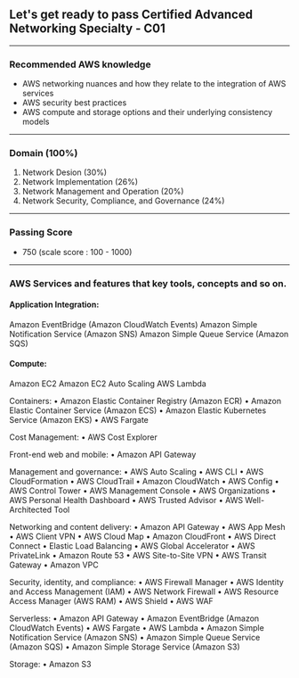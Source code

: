 ## Let's get ready to pass Certified Advanced Networking Specialty - C01

---

### Recommended AWS knowledge
- AWS networking nuances and how they relate to the integration of AWS services
- AWS security best practices
- AWS compute and storage options and their underlying consistency models

---

### Domain (100%)
1. Network Desion (30%) 
2. Network Implementation (26%)
3. Network Management and Operation (20%)
4. Network Security, Compliance, and Governance (24%)

---

### Passing Score
- 750 (scale score : 100 - 1000)

---

### AWS Services and features that key tools, concepts and so on.
#### Application Integration:
Amazon EventBridge (Amazon CloudWatch Events)
Amazon Simple Notification Service (Amazon SNS)
Amazon Simple Queue Service (Amazon SQS)

#### Compute:
Amazon EC2
Amazon EC2 Auto Scaling
AWS Lambda


Containers:
• Amazon Elastic Container Registry (Amazon ECR)
• Amazon Elastic Container Service (Amazon ECS)
• Amazon Elastic Kubernetes Service (Amazon EKS)
• AWS Fargate

Cost Management:
• AWS Cost Explorer

Front-end web and mobile:
• Amazon API Gateway

Management and governance:
• AWS Auto Scaling
• AWS CLI
• AWS CloudFormation
• AWS CloudTrail
• Amazon CloudWatch
• AWS Config
• AWS Control Tower
• AWS Management Console
• AWS Organizations
• AWS Personal Health Dashboard
• AWS Trusted Advisor
• AWS Well-Architected Tool

Networking and content delivery:
• Amazon API Gateway
• AWS App Mesh
• AWS Client VPN
• AWS Cloud Map
• Amazon CloudFront
• AWS Direct Connect
• Elastic Load Balancing
• AWS Global Accelerator
• AWS PrivateLink
• Amazon Route 53
• AWS Site-to-Site VPN
• AWS Transit Gateway
• Amazon VPC

Security, identity, and compliance:
• AWS Firewall Manager
• AWS Identity and Access Management (IAM)
• AWS Network Firewall
• AWS Resource Access Manager (AWS RAM)
• AWS Shield
• AWS WAF

Serverless:
• Amazon API Gateway
• Amazon EventBridge (Amazon CloudWatch Events)
• AWS Fargate
• AWS Lambda
• Amazon Simple Notification Service (Amazon SNS)
• Amazon Simple Queue Service (Amazon SQS)
• Amazon Simple Storage Service (Amazon S3)

Storage:
• Amazon S3
